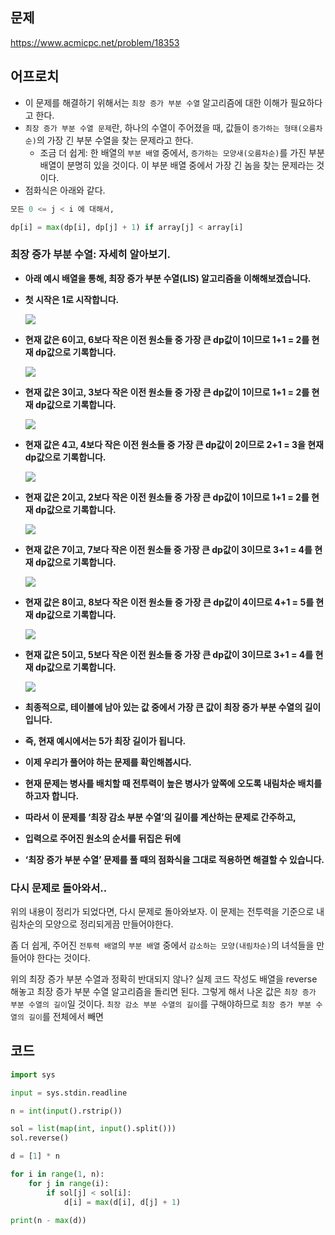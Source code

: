 
## 문제
https://www.acmicpc.net/problem/18353

## 어프로치
- 이 문제를 해결하기 위해서는 `최장 증가 부분 수열` 알고리즘에 대한 이해가 필요하다고 한다.
- `최장 증가 부분 수열 문제`란, 하나의 수열이 주어졌을 때, 값들이 `증가하는 형태(오름차순)`의 가장 긴 부분 수열을 찾는 문제라고 한다.
	- 조금 더 쉽게: 한 배열의 `부분 배열` 중에서, `증가하는 모양새(오름차순)`를 가진 부분 배열이 분명히 있을 것이다. 이 부분 배열 중에서 가장 긴 놈을 찾는 문제라는 것이다.
- 점화식은 아래와 같다.

```python
모든 0 <= j < i 에 대해서,

dp[i] = max(dp[i], dp[j] + 1) if array[j] < array[i]
```

### 최장 증가 부분 수열: 자세히 알아보기.
- **아래 예시 배열을 통해, 최장 증가 부분 수열(LIS) 알고리즘을 이해해보겠습니다.**
    
- **첫 시작은 1로 시작합니다.**
    
    ![](https://blog.kakaocdn.net/dn/x3jkT/btrMyiORkfh/n0C2xM2V2Lwirrb32fqqVk/img.png)
    
- **현재 값은 6이고, 6보다 작은 이전 원소들 중 가장 큰 dp값이 1이므로 1+1 = 2를 현재 dp값으로 기록합니다.**
    
    ![](https://blog.kakaocdn.net/dn/yvaNq/btrMzEcLIPM/kC928fPf62jrqptdqOQUM1/img.png)
    
- **현재 값은 3이고, 3보다 작은 이전 원소들 중 가장 큰 dp값이 1이므로 1+1 = 2를 현재 dp값으로 기록합니다.**
    
    ![](https://blog.kakaocdn.net/dn/cYFGqa/btrMDrKbTSV/Banfm8gs6Vk8av3eUcVOI0/img.png)
    
- **현재 값은 4고, 4보다 작은 이전 원소들 중 가장 큰 dp값이 2이므로 2+1 = 3을 현재 dp값으로 기록합니다.**
    
    ![](https://blog.kakaocdn.net/dn/qLxLa/btrMDR2KYbW/9YCCTANRz0Z4eLZpVkNyPk/img.png)
    
- **현재 값은 2이고, 2보다 작은 이전 원소들 중 가장 큰 dp값이 1이므로 1+1 = 2를 현재 dp값으로 기록합니다.**
    
    ![](https://blog.kakaocdn.net/dn/bunE68/btrMDQCM5Hi/lTb7k1u7PWSlreoFUxIOTK/img.png)
    
- **현재 값은 7이고, 7보다 작은 이전 원소들 중 가장 큰 dp값이 3이므로 3+1 = 4를 현재 dp값으로 기록합니다.**
    
    ![](https://blog.kakaocdn.net/dn/Xrjs0/btrMDaIMmGu/49KUCMwN8KOE4N6Qzm06P0/img.png)
    
- **현재 값은 8이고, 8보다 작은 이전 원소들 중 가장 큰 dp값이 4이므로 4+1 = 5를 현재 dp값으로 기록합니다.**
    
    ![](https://blog.kakaocdn.net/dn/cpFzjc/btrMDFg8270/PAK0wU0ZYVYMw73ZlKyYsk/img.png)
    
- **현재 값은 5이고, 5보다 작은 이전 원소들 중 가장 큰 dp값이 3이므로 3+1 = 4를 현재 dp값으로 기록합니다.**
    
    ![](https://blog.kakaocdn.net/dn/PpC6u/btrMDghQB8e/G8JyImWZk6OLDOWnCYxmHK/img.png)
    
- **최종적으로, 테이블에 남아 있는 값 중에서 가장 큰 값이 최장 증가 부분 수열의 길이입니다.**
    
- **즉, 현재 예시에서는 5가 최장 길이가 됩니다.**
    
- **이제 우리가 풀어야 하는 문제를 확인해봅시다.**
    
- **현재 문제는 병사를 배치할 때 전투력이 높은 병사가 앞쪽에 오도록 내림차순 배치를 하고자 합니다.**
    
- **따라서 이 문제를 ‘최장 감소 부분 수열’의 길이를 계산하는 문제로 간주하고,**
    
- **입력으로 주어진 원소의 순서를 뒤집은 뒤에**
    
- **‘최장 증가 부분 수열’ 문제를 풀 때의 점화식을 그대로 적용하면 해결할 수 있습니다.**


### 다시 문제로 돌아와서..
위의 내용이 정리가 되었다면, 다시 문제로 돌아와보자. 이 문제는 전투력을 기준으로 내림차순의 모양으로 정리되게끔 만들어야한다.

좀 더 쉽게, 주어진 `전투력 배열`의 `부분 배열` 중에서 `감소하는 모양(내림차순)`의 녀석들을 만들어야 한다는 것이다.

위의 최장 증가 부분 수열과 정확히 반대되지 않나? 실제 코드 작성도 배열을 reverse 해놓고 최장 증가 부분 수열 알고리즘을 돌리면 된다. 그렇게 해서 나온 값은 `최장 증가 부분 수열의 길이`일 것이다.
`최장 감소 부분 수열의 길이`를 구해야하므로 `최장 증가 부분 수열의 길이`를 전체에서 빼면 

## 코드
```python
import sys

input = sys.stdin.readline

n = int(input().rstrip())

sol = list(map(int, input().split()))
sol.reverse()

d = [1] * n

for i in range(1, n):
    for j in range(i):
        if sol[j] < sol[i]:
            d[i] = max(d[i], d[j] + 1)

print(n - max(d))
```
